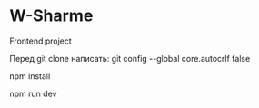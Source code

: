# W-Sharme
Frontend project

Перед git clone написать: git config --global core.autocrlf false

npm install

npm run dev
